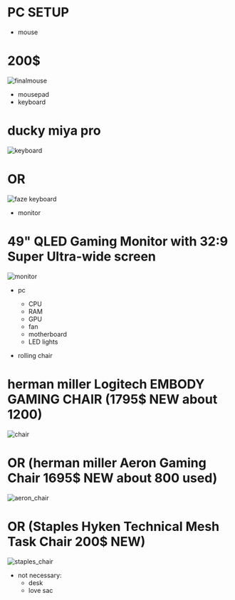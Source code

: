 # PC SETUP

- mouse
# 200$
![finalmouse](https://user-images.githubusercontent.com/60161432/167678929-dd27be75-d286-4957-9b59-37f28770ec1c.png)
- mousepad
- keyboard
# ducky miya pro
![keyboard](https://user-images.githubusercontent.com/60161432/167679283-4baf889f-53fc-43d2-b0e3-f110032137a0.png)

# OR

![faze keyboard](https://user-images.githubusercontent.com/60161432/167697567-a17e4b31-5117-4848-8484-0b2cecdca00b.png)
- monitor
# 49" QLED Gaming Monitor with 32:9 Super Ultra-wide screen
![monitor](https://user-images.githubusercontent.com/60161432/167681552-08b9274b-2f39-4d19-9272-afc2d9288442.png)
- pc

  - CPU
  - RAM
  - GPU
  - fan
  - motherboard
  - LED lights
- rolling chair
# herman miller Logitech EMBODY GAMING CHAIR (1795$ NEW about 1200)
![chair](https://user-images.githubusercontent.com/60161432/167680491-cdf305da-18bf-4e09-8c69-7379f9ec67f3.png)
# OR (herman miller Aeron Gaming Chair 1695$ NEW about 800 used)
![aeron_chair](https://user-images.githubusercontent.com/60161432/167929748-0ba8baea-bbb5-424a-b35d-296b1463b1b9.png)
# OR (Staples Hyken Technical Mesh Task Chair 200$ NEW)
![staples_chair](https://user-images.githubusercontent.com/60161432/167930154-9f369231-ef2b-4464-bccf-1077fbe024fe.png)
- not necessary:
  - desk
  - love sac
